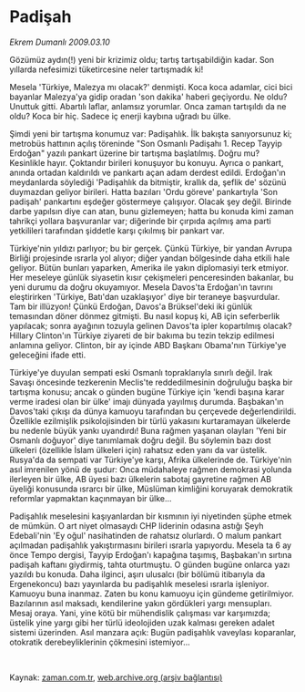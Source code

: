 # Padişah

*Ekrem Dumanlı 2009.03.10*

<tr><td class="metin" colspan="2" style="padding-top: 20px; padding-left: 5px; padding-right: 10px;">Gözümüz aydın(!) yeni bir krizimiz oldu; tartış tartışabildiğin kadar. Son yıllarda nefesimizi tüketircesine neler tartışmadık ki!</td></tr><tr><td class="metin" colspan="2" style="padding-top: 20px; padding-left: 5px; padding-right: 10px;"><p>Mesela 'Türkiye, Malezya mı olacak?' denmişti. Koca koca adamlar, cici bici bayanlar Malezya'ya gidip oradan 'son dakika' haberi geçiyordu. Ne oldu? Unuttuk gitti. Abartılı laflar, anlamsız yorumlar. Onca zaman tartışıldı da ne oldu? Koca bir hiç. Sadece iç enerji kaybına uğradı bu ülke.
<p>Şimdi yeni bir tartışma konumuz var: Padişahlık. İlk bakışta sanıyorsunuz ki; metrobüs hattının açılış töreninde "Son Osmanlı Padişahı 1. Recep Tayyip Erdoğan" yazılı pankart üzerine bir tartışma başlatılmış. Doğru mu? Kesinlikle hayır. Çoktandır birileri konuşuyor bu konuyu. Ayrıca o pankart, anında ortadan kaldırıldı ve pankartı açan adam derdest edildi. Erdoğan'ın meydanlarda söylediği 'Padişahlık da bitmiştir, krallık da, şeflik de' sözünü duymazdan geliyor birileri. Hatta bazıları 'Ordu göreve' pankartıyla 'Son padişah' pankartını eşdeğer göstermeye çalışıyor. Olacak şey değil. Birinde darbe yapılsın diye can atan, bunu gizlemeyen; hatta bu konuda kimi zaman tahrikçi yollara başvuranlar var; diğerinde bir çırpıda açılmış ama parti yetkilileri tarafından şiddetle karşı çıkılmış bir pankart var.
<p>Türkiye'nin yıldızı parlıyor; bu bir gerçek. Çünkü Türkiye, bir yandan Avrupa Birliği projesinde ısrarla yol alıyor; diğer yandan bölgesinde daha etkili hale geliyor. Bütün bunları yaparken, Amerika ile yakın diplomasiyi terk etmiyor. Her meseleye günlük siyasetin kısır çekişmeleri penceresinden bakanlar, bu yeni durumu da doğru okuyamıyor. Mesela Davos'ta Erdoğan'ın tavrını eleştirirken 'Türkiye, Batı'dan uzaklaşıyor' diye bir teraneye başvurdular. Tam bir illüzyon! Çünkü Erdoğan, Davos'a Brüksel'deki iki günlük temasından döner dönmez gitmişti. Bu nasıl kopuş ki, AB için seferberlik yapılacak; sonra ayağının tozuyla gelinen Davos'ta ipler kopartılmış olacak? Hillary Clinton'ın Türkiye ziyareti de bir bakıma bu tezin tekzip edilmesi anlamına geliyor. Clinton, bir ay içinde ABD Başkanı Obama'nın Türkiye'ye geleceğini ifade etti.
<p>Türkiye'ye duyulan sempati eski Osmanlı topraklarıyla sınırlı değil. Irak Savaşı öncesinde tezkerenin Meclis'te reddedilmesinin doğruluğu başka bir tartışma konusu; ancak o günden bugüne Türkiye için 'kendi başına karar verme iradesi olan bir ülke' imajı dünyada yayılmış durumda. Başbakan'ın Davos'taki çıkışı da dünya kamuoyu tarafından bu çerçevede değerlendirildi. Özellikle ezilmişlik psikolojisinden bir türlü yakasını kurtaramayan ülkelerde bu nedenle büyük yankı uyandırdı! Buna rağmen yaşanan olayları 'Yeni bir Osmanlı doğuyor' diye tanımlamak doğru değil. Bu söylemin bazı dost ülkeleri (özellikle İslam ülkeleri için) rahatsız eden yanı da var üstelik. Rusya'da da sempati var Türkiye'ye karşı, Afrika ülkelerinde de. Türkiye'nin asıl imrenilen yönü de şudur: Onca müdahaleye rağmen demokrasi yolunda ilerleyen bir ülke, AB üyesi bazı ülkelerin sabotaj gayretine rağmen AB üyeliği konusunda ısrarcı bir ülke, Müslüman kimliğini koruyarak demokratik reformlar yapmaktan kaçınmayan bir ülke...
<p>Padişahlık meselesini kaşıyanlardan bir kısmının iyi niyetinden şüphe etmek de mümkün. O art niyet olmasaydı CHP liderinin odasına astığı Şeyh Edebali'nin 'Ey oğul' nasihatinden de rahatsız olurlardı. O malum pankart açılmadan padişahlık yakıştırmasını birileri ısrarla yapıyordu. Mesela ta 6 ay önce Tempo dergisi, Tayyip Erdoğan'ı kapağına taşımış, Başbakan'ın sırtına padişah kaftanı giydirmiş, tahta oturtmuştu. O günden bugüne onlarca yazı yazıldı bu konuda. Daha ilginci, aşırı ulusalcı (bir bölümü itibarıyla da Ergenekoncu) bazı yayınlarda bu padişahlık meselesi ısrarla işleniyor. Kamuoyu buna inanmaz. Zaten bu konu kamuoyu için gündeme getirilmiyor. Bazılarının asıl maksadı, kendilerine yakın gördükleri yargı mensupları. Mesaj oraya. Yani, yine kötü bir mühendislik çalışması var karşımızda; üstelik yine yargı gibi her türlü ideolojiden uzak kalması gereken adalet sistemi üzerinden. Asıl manzara açık: Bugün padişahlık vaveylası koparanlar, otokratik derebeyliklerinin çökmesini istemiyor...
<p>
<p><br/></p></p></p></p></p></p></p></td></tr>

Kaynak: [zaman.com.tr](http://zaman.com.tr/yazar.do?yazino=823510), [web.archive.org (arşiv bağlantısı)](http://web.archive.org/web/20090313044703/http://www.zaman.com.tr:80/yazar.do?yazino=823510)
